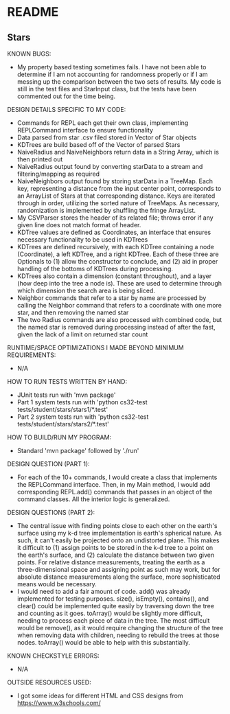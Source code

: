 # README

## Stars

KNOWN BUGS:
- My property based testing sometimes fails. I have not been able to determine if I am 
  not accounting for randomness properly or if I am messing up the comparison between the two sets of results. My code
  is still in the test files and StarInput class, but the tests have been commented out for the time being.

DESIGN DETAILS SPECIFIC TO MY CODE:
- Commands for REPL each get their own class, implementing REPLCommand interface to ensure functionality
- Data parsed from star .csv filed stored in Vector of Star objects
- KDTrees are build based off of the Vector of parsed Stars
- NaiveRadius and NaiveNeighbors return data in a String Array, which is then printed out
- NaiveRadius output found by converting starData to a stream and filtering/mapping as required
- NaiveNeighbors output found by storing starData in a TreeMap. Each key, representing a distance from the input center
  point, corresponds to an ArrayList of Stars at that corresponding distance. Keys are iterated through in order,
  utilizing the sorted nature of TreeMaps. As necessary, randomization is implemented by shuffling the fringe ArrayList.
- My CSVParser stores the header of its related file; throws error if any given line does not match format of header.
- KDTree values are defined as Coordinates, an interface that ensures necessary functionality to be used in KDTrees
- KDTrees are defined recursively, with each KDTree containing a node (Coordinate), a left KDTree, and a right KDTree.
  Each of these three are Optionals to (1) allow the constructor to conclude, and (2) aid in proper handling of the
  bottoms of KDTrees during processing.
- KDTrees also contain a dimension (constant throughout), and a layer (how deep into the tree a node is). These are used
  to determine through which dimension the search area is being sliced.
- Neighbor commands that refer to a star by name are processed by calling the Neighbor command that refers to a
  coordinate with one more star, and then removing the named star
- The two Radius commands are also processed with combined code, but the named star is removed during
  processing instead of after the fast, given the lack of a limit on returned star count

RUNTIME/SPACE OPTIMIZATIONS I MADE BEYOND MINIMUM REQUIREMENTS:
- N/A

HOW TO RUN TESTS WRITTEN BY HAND:
- JUnit tests run with 'mvn package'
- Part 1 system tests run with 'python cs32-test tests/student/stars/stars1/*.test'
- Part 2 system tests run with 'python cs32-test tests/student/stars/stars2/*.test'

HOW TO BUILD/RUN MY PROGRAM:
- Standard 'mvn package' followed by './run'

DESIGN QUESTION (PART 1):
- For each of the 10+ commands, I would create a class that implements the REPLCommand interface.
  Then, in my Main method, I would add corresponding REPL.add() commands that passes in an object of the command classes.
  All the interior logic is generalized.
  
DESIGN QUESTIONS (PART 2):
- The central issue with finding points close to each other on the earth's surface using my k-d tree implementation 
  is earth's spherical nature. As such, it can't easily be projected onto an undistorted plane. This makes it difficult
  to (1) assign points to be stored in the k-d tree to a point on the earth's surface, and (2) calculate the distance
  between two given points. For relative distance measurements, treating the earth as a three-dimensional space and
  assigning point as such may work, but for absolute distance measurements along the surface, more sophisticated
  means would be necessary.
- I would need to add a fair amount of code. add() was already implemented for testing purposes. size(), isEmpty(),
  contains(), and clear() could be implemented quite easily by traversing down the tree and counting as it goes.
  toArray() would be slightly more difficult, needing to process each piece of data in the tree. The most difficult
  would be remove(), as it would require changing the structure of the tree when removing data with children, needing
  to rebuild the trees at those nodes. toArray() would be able to help with this substantially.

KNOWN CHECKSTYLE ERRORS:
- N/A

OUTSIDE RESOURCES USED:
- I got some ideas for different HTML and CSS designs from https://www.w3schools.com/
